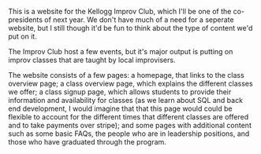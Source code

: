 This is a website for the Kellogg Improv Club, which I'll be one of the co-presidents of next year. We don't have much of a need for a seperate website, but I still though it'd be fun to think about the type of content we'd put on it.

The Improv Club host a few events, but it's major output is putting on improv classes that are taught by local improvisers.

The website consists of a few pages: a homepage, that links to the class overview page; a class overview page, which explains the different classes we offer; a class signup page, which allows students to provide their information and availability for classes (as we learn about SQL and back end development, I would imagine that that this page would could be flexible to account for the different times that different classes are offered and to take payments over stripe); and some pages with additional content such as some basic FAQs, the people who are in leadership positions, and those who have graduated through the program.